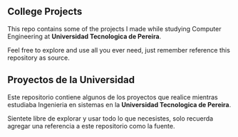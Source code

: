 ## College Projects

This repo contains some of the projects I made while studying Computer Engineering at **Universidad Tecnologica de Pereira**.

Feel free to explore and use all you ever need, just remember reference this repository as source.

## Proyectos de la Universidad

Este repositorio contiene algunos de los proyectos que realice mientras estudiaba Ingenieria en sistemas en la **Universidad Tecnologica de Pereira**.

Sientete libre de explorar y usar todo lo que necesistes, solo recuerda agregar una referencia a este repositorio como la fuente.